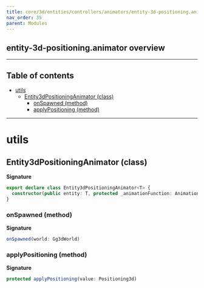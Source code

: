 ```yaml
---
title: core/3d/entities/controllers/animators/entity-3d-positioning.animator.ts
nav_order: 35
parent: Modules
---
```


## entity-3d-positioning.animator overview

---

<h2 class="text-delta">Table of contents</h2>

- [utils](#utils)
  - [Entity3dPositioningAnimator (class)](#entity3dpositioninganimator-class)
    - [onSpawned (method)](#onspawned-method)
    - [applyPositioning (method)](#applypositioning-method)

---

# utils

## Entity3dPositioningAnimator (class)

**Signature**

```ts
export declare class Entity3dPositioningAnimator<T> {
  constructor(public entity: T, protected _animationFunction: AnimationFunction<Positioning3d>)
}
```

### onSpawned (method)

**Signature**

```ts
onSpawned(world: Gg3dWorld)
```

### applyPositioning (method)

**Signature**

```ts
protected applyPositioning(value: Positioning3d)
```
